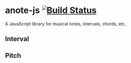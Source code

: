 # anote-js [![Build Status](https://travis-ci.org/travis-ci/travis-web.svg?branch=master)](https://travis-ci.org/travis-ci/travis-web)
A JavaScript library for musical notes, intervals, chords, etc.

## Interval

## Pitch
